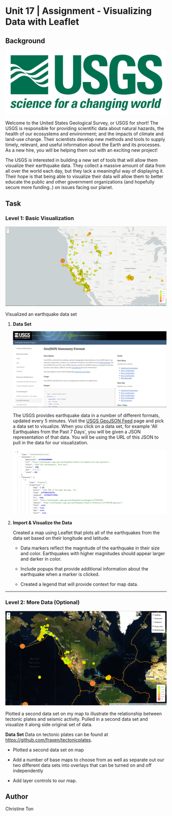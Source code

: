# Unit 17 | Assignment - Visualizing Data with Leaflet

## Background

![1-Logo](Images/1-Logo.png)

Welcome to the United States Geological Survey, or USGS for short! The USGS is responsible for providing scientific data about natural hazards, the health of our ecosystems and environment; and the impacts of climate and land-use change. Their scientists develop new methods and tools to supply timely, relevant, and useful information about the Earth and its processes. As a new hire, you will be helping them out with an exciting new project!

The USGS is interested in building a new set of tools that will allow them visualize their earthquake data. They collect a massive amount of data from all over the world each day, but they lack a meaningful way of displaying it. Their hope is that being able to visualize their data will allow them to better educate the public and other government organizations (and hopefully secure more funding..) on issues facing our planet.

## Task

### Level 1: Basic Visualization

![2-BasicMap](Images/2-BasicMap.png)

Visualized an earthquake data set

1. **Data Set**

   ![3-Data](Images/3-Data.png)

   The USGS provides earthquake data in a number of different formats, updated every 5 minutes. Visit the [USGS GeoJSON Feed](http://earthquake.usgs.gov/earthquakes/feed/v1.0/geojson.php) page and pick a data set to visualize. When you click on a data set, for example 'All Earthquakes from the Past 7 Days', you will be given a JSON representation of that data. You will be using the URL of this JSON to pull in the data for our visualization.

   ![4-JSON](Images/4-JSON.png)

2. **Import & Visualize the Data**

   Created a map using Leaflet that plots all of the earthquakes from the data set based on their longitude and latitude.

   * Data markers reflect the magnitude of the earthquake in their size and color. Earthquakes with higher magnitudes should appear larger and darker in color.

   * Include popups that provide additional information about the earthquake when a marker is clicked.

   * Created a legend that will provide context for map data.

- - -

### Level 2: More Data (Optional)

![5-Advanced](Images/5-Advanced.png)

Plotted a second data set on my map to illustrate the relationship between tectonic plates and seismic activity. Pulled in a second data set and visualize it along side original set of data. 

**Data Set**
Data on tectonic plates can be found at <https://github.com/fraxen/tectonicplates>.

* Plotted a second data set on map

* Add a number of base maps to choose from as well as separate out our two different data sets into overlays that can be turned on and off independently

* Add layer controls to our map.

## Author

Christine Ton

